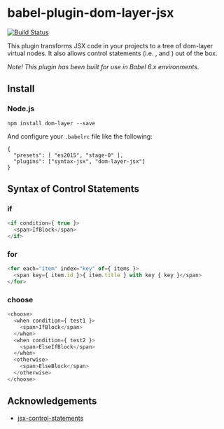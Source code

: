 # babel-plugin-dom-layer-jsx

[![Build Status](https://travis-ci.org/crysalead-js/babel-plugin-dom-layer-jsx.svg?branch=master)](https://travis-ci.org/crysalead-js/babel-plugin-dom-layer-jsx)

This plugin transforms JSX code in your projects to a tree of dom-layer virtual nodes. It also allows control statements (i.e. <if>, <for> and <choose>) out of the box.

*Note! This plugin has been built for use in Babel 6.x environments.*

## Install

### Node.js

```
npm install dom-layer --save
```

And configure your `.babelrc` file like the following:

```
{
  "presets": [ "es2015", "stage-0" ],
  "plugins": ["syntax-jsx", "dom-layer-jsx"]
}
```

## Syntax of Control Statements

### if

```javascript
<if condition={ true }>
  <span>IfBlock</span>
</if>
```

### for

```javascript
<for each="item" index="key" of={ items }>
  <span key={ item.id }>{ item.title } with key { key }</span>
</for>
```

### choose

```javascript
<choose>
  <when condition={ test1 }>
    <span>IfBlock</span>
  </when>
  <when condition={ test2 }>
    <span>ElseIfBlock</span>
  </when>
  <otherwise>
    <span>ElseBlock</span>
  </otherwise>
</choose>
```

## Acknowledgements

- [jsx-control-statements](https://github.com/AlexGilleran/jsx-control-statements)
